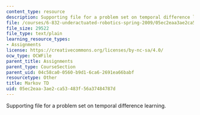 ```yaml
---
content_type: resource
description: Supporting file for a problem set on temporal difference learning.
file: /courses/6-832-underactuated-robotics-spring-2009/05ec2eaa3ae2ca53483f56a37484787d_markov_td.m
file_size: 29522
file_type: text/plain
learning_resource_types:
- Assignments
license: https://creativecommons.org/licenses/by-nc-sa/4.0/
ocw_type: OCWFile
parent_title: Assignments
parent_type: CourseSection
parent_uid: 04c58ca0-0560-b9d1-6ca6-2691ea66babf
resourcetype: Other
title: Markov TD
uid: 05ec2eaa-3ae2-ca53-483f-56a37484787d
---
```

Supporting file for a problem set on temporal difference learning.